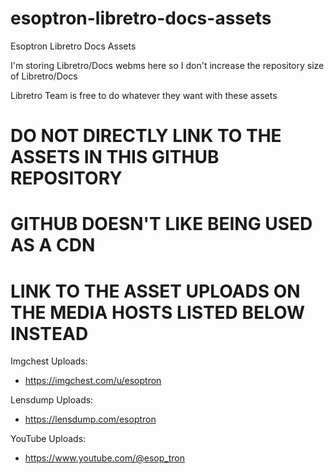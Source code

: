 # esoptron-libretro-docs-assets

Esoptron Libretro Docs Assets

I'm storing Libretro/Docs webms here so I don't increase the repository size of Libretro/Docs

Libretro Team is free to do whatever they want with these assets

# **DO NOT DIRECTLY LINK TO THE ASSETS IN THIS GITHUB REPOSITORY**

# **GITHUB DOESN'T LIKE BEING USED AS A CDN**

# **LINK TO THE ASSET UPLOADS ON THE MEDIA HOSTS LISTED BELOW INSTEAD**

Imgchest Uploads:

* https://imgchest.com/u/esoptron

Lensdump Uploads:

* https://lensdump.com/esoptron

YouTube Uploads:

* https://www.youtube.com/@esop_tron
